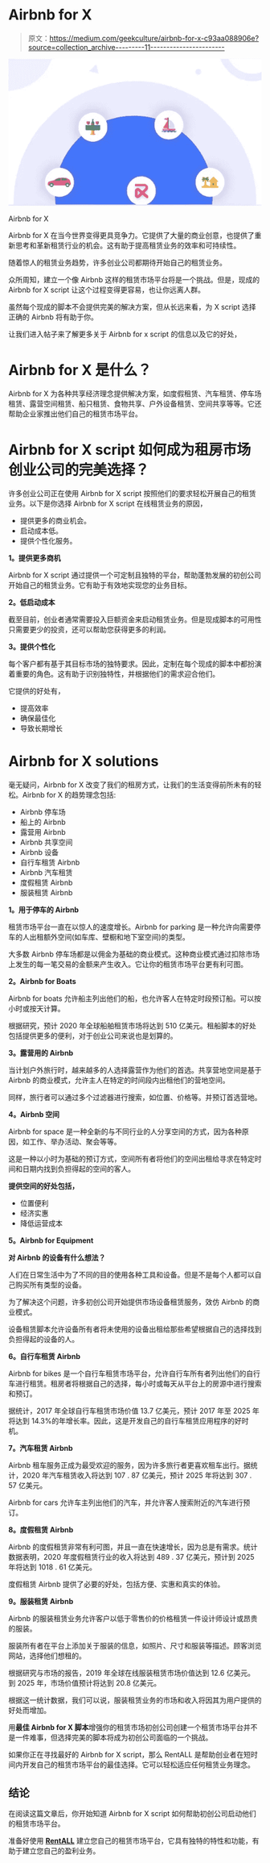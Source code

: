 # Airbnb for X

> 原文：<https://medium.com/geekculture/airbnb-for-x-c93aa088906e?source=collection_archive---------11----------------------->

![](img/c3ad974b1c97d42799479f6cc067cf23.png)

Airbnb for X

Airbnb for X 在当今世界变得更具竞争力。它提供了大量的商业创意，也提供了重新思考和革新租赁行业的机会。这有助于提高租赁业务的效率和可持续性。

随着惊人的租赁业务趋势，许多创业公司都期待开始自己的租赁业务。

众所周知，建立一个像 Airbnb 这样的租赁市场平台将是一个挑战。但是，现成的 Airbnb for X script 让这个过程变得更容易，也让你远离人群。

虽然每个现成的脚本不会提供完美的解决方案，但从长远来看，为 X script 选择正确的 Airbnb 将有助于你。

让我们进入帖子来了解更多关于 Airbnb for x script 的信息以及它的好处，

# Airbnb for X 是什么？

Airbnb for X 为各种共享经济理念提供解决方案，如度假租赁、汽车租赁、停车场租赁、露营空间租赁、船只租赁、食物共享、户外设备租赁、空间共享等等。它还帮助企业家推出他们自己的租赁市场平台。

# Airbnb for X script 如何成为租房市场创业公司的完美选择？

许多创业公司正在使用 Airbnb for X script 按照他们的要求轻松开展自己的租赁业务。以下是你选择 Airbnb for X script 在线租赁业务的原因，

*   提供更多的商业机会。
*   启动成本低。
*   提供个性化服务。

**1。提供更多商机**

Airbnb for X script 通过提供一个可定制且独特的平台，帮助蓬勃发展的初创公司开始自己的租赁业务。它有助于有效地实现您的业务目标。

**2。低启动成本**

截至目前，创业者通常需要投入巨额资金来启动租赁业务。但是现成脚本的可用性只需要更少的投资，还可以帮助您获得更多的利润。

**3。提供个性化**

每个客户都有基于其目标市场的独特要求。因此，定制在每个现成的脚本中都扮演着重要的角色。这有助于识别独特性，并根据他们的需求迎合他们。

它提供的好处有，

*   提高效率
*   确保最佳化
*   导致长期增长

# Airbnb for X solutions

毫无疑问，Airbnb for X 改变了我们的租房方式，让我们的生活变得前所未有的轻松。Airbnb for X 的趋势理念包括:

*   Airbnb 停车场
*   船上的 Airbnb
*   露营用 Airbnb
*   Airbnb 共享空间
*   Airbnb 设备
*   自行车租赁 Airbnb
*   Airbnb 汽车租赁
*   度假租赁 Airbnb
*   服装租赁 Airbnb

**1。用于停车的 Airbnb**

租赁市场平台一直在以惊人的速度增长。Airbnb for parking 是一种允许向需要停车的人出租额外空间(如车库、壁橱和地下室空间)的类型。

大多数 Airbnb 停车场都是以佣金为基础的商业模式。这种商业模式通过扣除市场上发生的每一笔交易的金额来产生收入。它让你的租赁市场平台更有利可图。

**2。Airbnb for Boats**

Airbnb for boats 允许船主列出他们的船，也允许客人在特定时段预订船。可以按小时或按天计算。

根据研究，预计 2020 年全球船舶租赁市场将达到 510 亿美元。租船脚本的好处包括提供更多的便利，对于创业公司来说也是划算的。

**3。露营用的 Airbnb**

当计划户外旅行时，越来越多的人选择露营作为他们的首选。共享营地空间是基于 Airbnb 的商业模式，允许主人在特定的时间段内出租他们的营地空间。

同样，旅行者可以通过多个过滤器进行搜索，如位置、价格等。并预订首选营地。

**4。Airbnb 空间**

Airbnb for space 是一种全新的与不同行业的人分享空间的方式，因为各种原因，如工作、举办活动、聚会等等。

这是一种以小时为基础的预订方式，空间所有者将他们的空间出租给寻求在特定时间和日期内找到负担得起的空间的客人。

**提供空间的好处包括，**

*   位置便利
*   经济实惠
*   降低运营成本

**5。Airbnb for Equipment**

**对 Airbnb 的设备有什么想法？**

人们在日常生活中为了不同的目的使用各种工具和设备。但是不是每个人都可以自己购买所有类型的设备。

为了解决这个问题，许多初创公司开始提供市场设备租赁服务，效仿 Airbnb 的商业模式。

设备租赁脚本允许设备所有者将未使用的设备出租给那些希望根据自己的选择找到负担得起的设备的人。

**6。自行车租赁 Airbnb**

Airbnb for bikes 是一个自行车租赁市场平台，允许自行车所有者列出他们的自行车进行租赁。租房者将根据自己的选择，每小时或每天从平台上的房源中进行搜索和预订。

据统计，2017 年全球自行车租赁市场价值 13.7 亿美元，预计 2017 年至 2025 年将达到 14.3%的年增长率。因此，这是开发自己的自行车租赁应用程序的好时机。

**7。汽车租赁 Airbnb**

Airbnb 租车服务正成为最受欢迎的服务，因为许多旅行者更喜欢租车出行。据统计，2020 年汽车租赁收入将达到 107 . 87 亿美元，预计 2025 年将达到 307 . 57 亿美元。

Airbnb for cars 允许车主列出他们的汽车，并允许客人搜索附近的汽车进行预订。

**8。度假租赁 Airbnb**

Airbnb 的度假租赁非常有利可图，并且一直在快速增长，因为总是有需求。统计数据表明，2020 年度假租赁行业的收入将达到 489 . 37 亿美元，预计到 2025 年将达到 1018 . 61 亿美元。

度假租赁 Airbnb 提供了必要的好处，包括方便、实惠和真实的体验。

**9。服装租赁 Airbnb**

Airbnb 的服装租赁业务允许客户以低于零售价的价格租赁一件设计师设计或昂贵的服装。

服装所有者在平台上添加关于服装的信息，如照片、尺寸和服装等描述。顾客浏览网站，选择他们想租的。

根据研究与市场的报告，2019 年全球在线服装租赁市场价值达到 12.6 亿美元。到 2025 年，市场价值预计将达到 20.8 亿美元。

根据这一统计数据，我们可以说，服装租赁业务的市场和收入将因其为用户提供的好处而增加。

用**最佳 Airbnb for X 脚本**增强你的租赁市场初创公司创建一个租赁市场平台并不是一件难事，但选择完美的脚本将成为初创公司面临的一个挑战。

如果你正在寻找最好的 Airbnb for X script，那么 RentALL 是帮助创业者在短时间内开发自己的租赁市场平台的最佳选择。它可以轻松适应任何租赁业务理念。

## 结论

在阅读这篇文章后，你开始知道 Airbnb for X script 如何帮助初创公司启动他们的租赁市场平台。

准备好使用 [**RentALL**](https://www.rentallscript.com/airbnb-clone/) 建立您自己的租赁市场平台，它具有独特的特性和功能，有助于建立您自己的盈利业务。